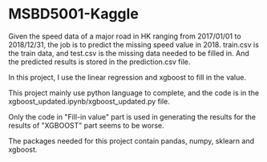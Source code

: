 # MSBD5001-Kaggle

Given the speed data of a major road in HK ranging from 2017/01/01 to 2018/12/31, the job is to predict the missing speed value in 2018. train.csv is the train data, and test.csv is the missing data needed to be filled in. And the predicted results is stored in the prediction.csv file. 

In this project, I use the linear regression and xgboost to fill in the value.

This project mainly use python language to complete, and the code is in the xgboost_updated.ipynb/xgboost_updated.py file. 

Only the code in "Fill-in value" part is used in generating the results for the results of "XGBOOST" part seems to be worse.

The packages needed for this project contain pandas, numpy, sklearn and xgboost.
